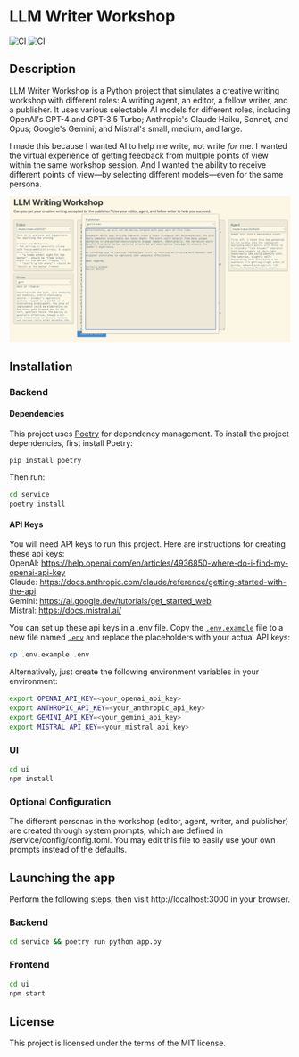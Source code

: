 # LLM Writer Workshop

[![CI](https://github.com/jrrobison1/llm-writer-workshop/actions/workflows/backend.yml/badge.svg)](https://github.com/jrrobison1/llm-writer-workshop/actions/workflows/backend.yml) [![CI](https://github.com/jrrobison1/llm-writer-workshop/actions/workflows/frontend.yml/badge.svg)](https://github.com/jrrobison1/llm-writer-workshop/actions/workflows/frontend.yml)

## Description
LLM Writer Workshop is a Python project that simulates a creative writing workshop with different roles: A writing agent, an editor, a fellow writer, and a publisher. It uses various selectable AI models for different roles, including OpenAI's GPT-4 and GPT-3.5 Turbo; Anthropic's Claude Haiku, Sonnet, and Opus; Google's Gemini; and Mistral's small, medium, and large.

I made this because I wanted AI to help me write, not write _for_ me. I wanted the virtual experience of getting feedback from multiple points of view within the same workshop session. And I wanted the ability to receive different points of view—by selecting different models—even for the same persona.

![Publisher Feedback](/.images/publisher_feedback.png "Publisher Feedback")

## Installation

### Backend
#### Dependencies
This project uses [Poetry](https://python-poetry.org/) for dependency management. To install the project dependencies, first install Poetry:
```sh
pip install poetry
```
Then run:
```sh
cd service
poetry install
```

#### API Keys
You will need API keys to run this project. Here are instructions for creating these api keys:<br />
OpenAI: https://help.openai.com/en/articles/4936850-where-do-i-find-my-openai-api-key<br />
Claude: https://docs.anthropic.com/claude/reference/getting-started-with-the-api<br />
Gemini: https://ai.google.dev/tutorials/get_started_web<br />
Mistral: https://docs.mistral.ai/

You can set up these api keys in a .env file. Copy the [``.env.example``](command:_github.copilot.openRelativePath?%5B%7B%22scheme%22%3A%22file%22%2C%22authority%22%3A%22%22%2C%22path%22%3A%22%2FUsers%2Fjason%2FProjects%2Ftemp%2Fllm-multi-model-workshop%2F.env.example%22%2C%22query%22%3A%22%22%2C%22fragment%22%3A%22%22%7D%5D "/Users/jason/Projects/temp/llm-multi-model-workshop/.env.example") file to a new file named [``.env``](command:_github.copilot.openRelativePath?%5B%7B%22scheme%22%3A%22file%22%2C%22authority%22%3A%22%22%2C%22path%22%3A%22%2FUsers%2Fjason%2FProjects%2Ftemp%2Fllm-multi-model-workshop%2F.env%22%2C%22query%22%3A%22%22%2C%22fragment%22%3A%22%22%7D%5D "/Users/jason/Projects/temp/llm-multi-model-workshop/.env") and replace the placeholders with your actual API keys:

```sh
cp .env.example .env
```

Alternatively, just create the following environment variables in your environment:<br />
```sh
export OPENAI_API_KEY=<your_openai_api_key>
export ANTHROPIC_API_KEY=<your_anthropic_api_key>
export GEMINI_API_KEY=<your_gemini_api_key>
export MISTRAL_API_KEY=<your_mistral_api_key>
```

### UI
```sh
cd ui
npm install
```

### Optional Configuration
The different personas in the workshop (editor, agent, writer, and publisher) are created through system prompts, which are defined in /service/config/config.toml. You may edit this file to easily use your own prompts instead of the defaults.


## Launching the app
Perform the following steps, then visit http://localhost:3000 in your browser.

### Backend
```sh
cd service && poetry run python app.py
```

### Frontend
```sh
cd ui
npm start
```

## License
This project is licensed under the terms of the MIT license.
